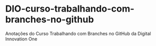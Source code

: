 # DIO-curso-trabalhando-com-branches-no-github
Anotações do Curso Trabalhando com Branches no GitHub da Digital Innovation One
